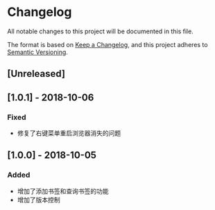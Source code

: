 # Changelog
All notable changes to this project will be documented in this file.

The format is based on [Keep a Changelog](https://keepachangelog.com/en/1.0.0/),
and this project adheres to [Semantic Versioning](https://semver.org/spec/v2.0.0.html).

## [Unreleased]

## [1.0.1] - 2018-10-06
### Fixed
- 修复了右键菜单重启浏览器消失的问题

## [1.0.0] - 2018-10-05
### Added
- 增加了添加书签和查询书签的功能
- 增加了版本控制